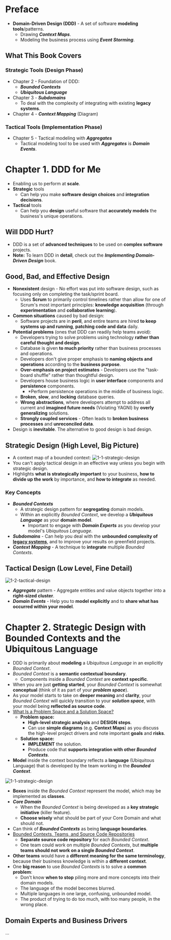# Preface

- **Domain-Driven Design (DDD)** - A set of software **modeling tools**/patterns.
  - Drawing **_Context Maps_**.
  - Modeling the business process using **_Event Storming_**.

## What This Book Covers

### Strategic Tools (Design Phase)

- Chapter 2 - Foundation of DDD:
  - **_Bounded Contexts_**
  - **_Ubiquitous Language_**
- Chapter 3 - **_Subdomains_**
  - To deal with the complexity of integrating with existing **legacy systems**.
- Chapter 4 - **_Context Mapping_** (Diagram)

### Tactical Tools (Implementation Phase)

- Chapter 5 - Tactical modeling with **_Aggregates_**
  - Tactical modeling tool to be used with **_Aggregates_** is **_Domain Events_**.

# Chapter 1. DDD for Me

- Enabling us to perform at **scale**.
- **Strategic** tools
  - Can help you make **software design choices** and **integration decisions**.
- **Tactical** tools
  - Can help you **design** useful software that **accurately models** the business's unique operations.

## Will DDD Hurt?

- DDD is a set of **advanced techniques** to be used on **complex software** projects.
- **Note:** To learn DDD in **detail**, check out the **_Implementing Domain-Driven Design_** book.

## Good, Bad, and Effective Design

- **Nonexistent** design - No effort was put into software design, such as focusing only on completing the task/sprint board.
  - Uses **Scrum** to primarily control timelines rather than allow for one of Scrum's most important principles: **knowledge acquisition** (through **experimentation** and **collaborative learning**).
- **Common situations** caused by bad design:
  - Software projects are in **peril**, and entire teams are hired **to keep systems up and running**, **patching code and data** daily.
- **Potential problems** (ones that DDD can readily help teams avoid):
  - Developers trying to solve problems using technology **rather than careful thought and design**.
  - Database is given **to much priority** rather than business processes and operations.
  - Developers don't give proper emphasis to **naming objects and operations** according to the **business purpose**.
  - **Over-emphasis on project estimates** - Developers use the "task-board shuffle" rather than thoughtful design.
  - Developers house business logic in **user interface** components and **persistence** components.
    - \*Perform persistence operations in the middle of business logic.
  - **Broken**, **slow**, and **locking** database queries.
  - **Wrong abstractions**, where developers attempt to address all current and **imagined future needs** (Violating YAGNI) by **overly generalizing** solutions.
  - **Strongly coupled services** - Often leads to **broken business processes** and **unreconciled data**.
- Design is **inevitable**. The alternative to good design is bad design.

## Strategic Design (High Level, Big Picture)

- A context map of a bounded context:
  ![1-1-strategic-design](images/1-1-strategic-design.png)
- You can't apply tactical design in an effective way unless you begin with strategic design.
- Highlights **what is strategically important** to your business, **how to divide up the work** by importance, and **how to integrate** as needed.

### Key Concepts

- **_Bounded Contexts_**
  - A strategic design pattern for **segregating** domain models.
  - Within an explicitly _Bounded Context_, we develop a **_Ubiquitous Language_** as your **domain model**.
    - Important to engage with **_Domain Experts_** as you develop your model's _Ubiquitous Language_.
- **_Subdomains_** - Can help you deal with the **unbounded complexity of <u>legacy systems</u>**, and to improve your results on greenfield projects.
- **_Context Mapping_** - A technique to **integrate** multiple _Bounded Contexts_.

## Tactical Design (Low Level, Fine Detail)

![1-2-tactical-design](images/1-2-tactical-design.png)

- **_Aggregate_** pattern - Aggregate entities and value objects together into a **right-sized cluster**.
- **_Domain Events_** - Help you to **model explicitly** and to **share what has occurred within your model**.

# Chapter 2. Strategic Design with Bounded Contexts and the Ubiquitous Language

- DDD is primarily about **modeling** a _Ubiquitous Language_ in an explicitly _Bounded Context_.
- _Bounded Context_ is a **semantic contextual boundary**.
  - Components inside a _Bounded Context_ are **context specific**.
- When you are just **getting started**, your _Bounded Context_ is somewhat **conceptual** (think of it as part of your **_problem space_**).
- As your model starts to take on **deeper meaning** and **clarity**, your _Bounded Context_ will quickly transition to your **_solution space_**, with your model being **reflected as source code**.
- <u>What Is a Problem Space and a Solution Space?</u>
  - **Problem space:**
    - **High-level strategic analysis** and **DESIGN steps**.
    - Can use **simple diagrams** (e.g. **Context Maps**) as you discuss the high-level project drivers and note important **goals** and **risks**.
  - **Solution space:**
    - **IMPLEMENT** the solution.
    - Produce code that **supports integration with other _Bounded Contexts_**.
- **Model** inside the context boundary reflects a **language** (Ubiquitous Language) that is developed by the team working in the **_Bounded Context_**.

![1-1-strategic-design](images/1-1-strategic-design.png)

- **Boxes** inside the _Bounded Context_ represent the model, which may be implemented as **classes**.
- **_Core Domain_**
  - When the _Bounded Context_ is being developed as a **key strategic initiative** (killer feature).
  - **Choose wisely** what should be part of your Core Domain and what should not.
- Can think of **_Bounded Contexts_** as being **language boundaries**.
- <u>Bounded Contexts, Teams, and Source Code Repositories</u>
  - **Separate source code repository** for each _Bounded Context_.
  - One team could work on multiple _Bounded Contexts_, but **multiple teams should not work on a single _Bounded Context_**.
- **Other teams** would have a **different meaning for the same terminology**, because their business knowledge is within a **different context**.
- One **big reason** to use _Bounded Contexts_ is to solve a **common problem**:
  - Don't know **when to stop** piling more and more concepts into their domain models.
  - The language of the model becomes blurred.
  - Multiple languages in one large, confusing, unbounded model.
  - The product of trying to do too much, with too many people, in the wrong place.

## Domain Experts and Business Drivers

...
